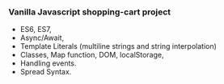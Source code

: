 ### Vanilla Javascript shopping-cart project 
- ES6, ES7,
- Async/Await,
- Template Literals (multiline strings and string interpolation)
- Classes, Map function, DOM, localStorage,
- Handling events.
- Spread Syntax.